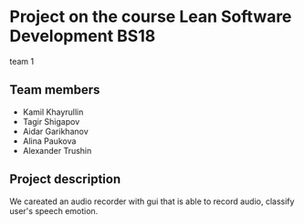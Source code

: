 # Project on the course Lean Software Development BS18
team 1
## Team members
* Kamil Khayrullin
* Tagir Shigapov
* Aidar Garikhanov
* Alina Paukova
* Alexander Trushin
## Project description
We careated an audio recorder with gui that is able to record audio, classify user's speech emotion.
